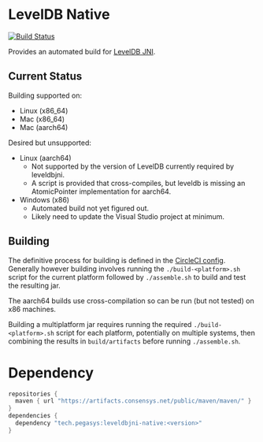 # LevelDB Native

 [![Build Status](https://circleci.com/gh/ConsenSys/leveldbjni-native.svg?style=svg)](https://circleci.com/gh/ConsenSys/workflows/leveldbjni-native)

Provides an automated build for [LevelDB JNI](https://github.com/fusesource/leveldbjni).

## Current Status

Building supported on:

* Linux (x86_64)
* Mac (x86_64)
* Mac (aarch64)

Desired but unsupported:

* Linux (aarch64)
    * Not supported by the version of LevelDB currently required by leveldbjni.
    * A script is provided that cross-compiles, but leveldb is missing an AtomicPointer implementation for aarch64. 
* Windows (x86)
    * Automated build not yet figured out.
    * Likely need to update the Visual Studio project at minimum.

## Building

The definitive process for building is defined in the [CircleCI config](.circleci/config.yml).
Generally however building involves running the `./build-<platform>.sh` script for the current
platform followed by `./assemble.sh` to build and test the resulting jar.

The aarch64 builds use cross-compilation so can be run (but not tested) on x86 machines.

Building a multiplatform jar requires running the required `./build-<platform>.sh` script for each
platform, potentially on multiple systems, then combining the results in `build/artifacts` before
running `./assemble.sh`.

# Dependency

```groovy
repositories {
  maven { url "https://artifacts.consensys.net/public/maven/maven/" }
}
dependencies {
  dependency "tech.pegasys:leveldbjni-native:<version>"
}
```